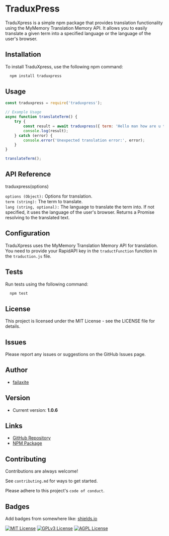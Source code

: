 # TraduxPress


TraduXpress is a simple npm package that provides translation functionality using the MyMemory Translation Memory API. It allows you to easily translate a given term into a specified language or the language of the user's browser.



## Installation

To install TraduXpress, use the following npm command:

```bash
  npm install traduxpress
```


## Usage

```javascript
const traduxpress = require('traduxpress');

// Example Usage
async function translateTerm() {
    try {
        const result = await traduxpress({ term: 'Hello man how are u today ?', lang: 'es' });
        console.log(result);
    } catch (error) {
        console.error('Unexpected translation error:', error);
    }
}

translateTerm();
```
## API Reference

traduxpress(options)

`options (Object):` Options for translation.
<br>
`term (string):` The term to translate.
<br>
`lang (string, optional):` The language to translate the term into. If not specified, it uses the language of the user's browser.
Returns a Promise resolving to the translated text.
## Configuration

TraduXpress uses the MyMemory Translation Memory API for translation. You need to provide your RapidAPI key in the `traductFunction` function in the `traduction.js` file.
## Tests

Run tests using the following command:

```bash
  npm test
```
## License

This project is licensed under the MIT License - see the LICENSE file for details.

## Issues

Please report any issues or suggestions on the GitHub Issues page.

## Author

- [failaxite](https://github.com/failaxite)

## Version

- Current version: **1.0.6**

## Links

- [GitHub Repository](https://github.com/failaxite/TraduXpress)
- [NPM Package](https://www.npmjs.com/package/traduxpress)
## Contributing

Contributions are always welcome!

See `contributing.md` for ways to get started.

Please adhere to this project's `code of conduct`.


## Badges

Add badges from somewhere like: [shields.io](https://shields.io/)

[![MIT License](https://img.shields.io/badge/License-MIT-green.svg)](https://choosealicense.com/licenses/mit/)
[![GPLv3 License](https://img.shields.io/badge/License-GPL%20v3-yellow.svg)](https://opensource.org/licenses/)
[![AGPL License](https://img.shields.io/badge/license-AGPL-blue.svg)](http://www.gnu.org/licenses/agpl-3.0)
